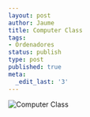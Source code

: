 ```yaml
---
layout: post
author: Jaume
title: Computer Class
tags:
- Ordenadores
status: publish
type: post
published: true
meta:
  _edit_last: '3'
---
```

<img src="http://farm4.static.flickr.com/3214/2681623311_26a879c9a5_o_d.png" alt="Computer Class" />
